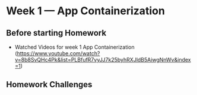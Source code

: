 # Week 1 — App Containerization

## Before starting Homework

- Watched Videos for week 1 App Containerization (https://www.youtube.com/watch?v=8b8SvQHc4Pk&list=PLBfufR7vyJJ7k25byhRXJldB5AiwgNnWv&index=1)



## Homework Challenges
